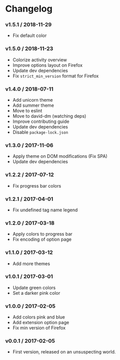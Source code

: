 Changelog
=========

### v1.5.1 / 2018-11-29

  - Fix default color

### v1.5.0 / 2018-11-23

  - Colorize activity overview
  - Improve options layout on Firefox
  - Update dev dependencies
  - Fix `strict_min_version` format for Firefox

### v1.4.0 / 2018-07-11

  - Add unicorn theme
  - Add summer theme
  - Move to eslint
  - Move to david-dm (watching deps)
  - Improve contributing guide
  - Update dev dependencies
  - Disable `package-lock.json`

### v1.3.0 / 2017-11-06

  - Apply theme on DOM modifications (Fix SPA)
  - Update dev dependencies

### v1.2.2 / 2017-07-12

  - Fix progress bar colors

### v1.2.1 / 2017-04-01

  - Fix undefined tag name legend

### v1.2.0 / 2017-03-18

  - Apply colors to progress bar
  - Fix encoding of option page

### v1.1.0 / 2017-03-12

  - Add more themes

### v1.0.1 / 2017-03-01

  - Update green colors
  - Set a darker pink color

### v1.0.0 / 2017-02-05

  - Add colors pink and blue
  - Add extension option page
  - Fix min version of Firefox

### v0.0.1 / 2017-02-05

  - First version, released on an unsuspecting world.
